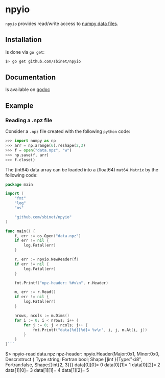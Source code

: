# npyio

`npyio` provides read/write access to [numpy data files](http://docs.scipy.org/doc/numpy/neps/npy-format.html).

## Installation

Is done via `go get`:

```sh
$> go get github.com/sbinet/npyio
```

## Documentation

Is available on [godoc](https://godoc.org/github.com/sbinet/npyio)

## Example

### Reading a .npz file

Consider a `.npz` file created with the following `python` code:

```python
>>> import numpy as np
>>> arr = np.arange(6).reshape(2,3)
>>> f = open("data.npz", "w")
>>> np.save(f, arr)
>>> f.close()
```

The (int64) data array can be loaded into a (float64) `mat64.Matrix` by the following code:

```go
package main

import (
	"fmt"
	"log"
	"os"

	"github.com/sbinet/npyio"
)

func main() {
	f, err := os.Open("data.npz")
	if err != nil {
		log.Fatal(err)
	}

	r, err := npyio.NewReader(f)
	if err != nil {
		log.Fatal(err)
	}

	fmt.Printf("npz-header: %#v\n", r.Header)

	m, err := r.Read()
	if err != nil {
		log.Fatal(err)
	}

	nrows, ncols := m.Dims()
	for i := 0; i < nrows; i++ {
		for j := 0; j < ncols; j++ {
			fmt.Printf("data[%d][%d]= %v\n", i, j, m.At(i, j))
		}
	}
}```

```
$> npyio-read data.npz
npz-header: npyio.Header{Major:0x1, Minor:0x0, Descr:struct { Type string; Fortran bool; Shape []int }{Type:"<i8", Fortran:false, Shape:[]int{2, 3}}}
data[0][0]= 0
data[0][1]= 1
data[0][2]= 2
data[1][0]= 3
data[1][1]= 4
data[1][2]= 5
```

